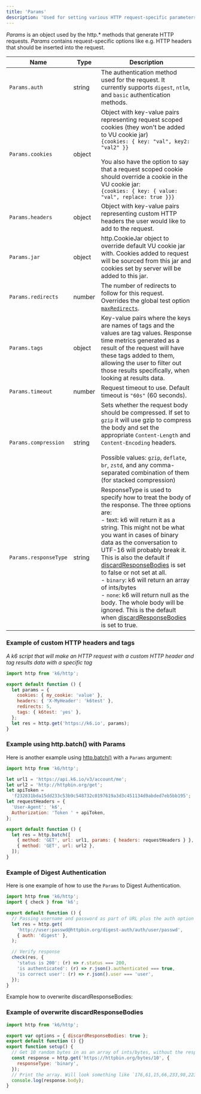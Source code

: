 ```yaml
---
title: 'Params'
description: 'Used for setting various HTTP request-specific parameters such as headers, cookies, etc.'
---
```


_Params_ is an object used by the http.\* methods that generate HTTP requests. _Params_ contains request-specific options like e.g. HTTP headers that should be inserted into the request.

| Name                  | Type   | Description                                                                                                                                                                                                                                                                                                                                                                                                                                                                                                                                                                                       |
| --------------------- | ------ | ------------------------------------------------------------------------------------------------------------------------------------------------------------------------------------------------------------------------------------------------------------------------------------------------------------------------------------------------------------------------------------------------------------------------------------------------------------------------------------------------------------------------------------------------------------------------------------------------- |
| `Params.auth`         | string | The authentication method used for the request. It currently supports `digest`, `ntlm`, and `basic` authentication methods.                                                                                                                                                                                                                                                                                                                                                                                                                                                                       |
| `Params.cookies`      | object | Object with key-value pairs representing request scoped cookies (they won't be added to VU cookie jar)<br />`{cookies: { key: "val", key2: "val2" }}`<br /><br />You also have the option to say that a request scoped cookie should override a cookie in the VU cookie jar:<br />`{cookies: { key: { value: "val", replace: true }}}`                                                                                                                                                                                                                                                            |
| `Params.headers`      | object | Object with key-value pairs representing custom HTTP headers the user would like to add to the request.                                                                                                                                                                                                                                                                                                                                                                                                                                                                                           |
| `Params.jar`          | object | http.CookieJar object to override default VU cookie jar with. Cookies added to request will be sourced from this jar and cookies set by server will be added to this jar.                                                                                                                                                                                                                                                                                                                                                                                                                         |
| `Params.redirects`    | number | The number of redirects to follow for this request. Overrides the global test option [`maxRedirects`](/using-k6/options).                                                                                                                                                                                                                                                                                                                                                                                                                                                                         |
| `Params.tags`         | object | Key-value pairs where the keys are names of tags and the values are tag values. Response time metrics generated as a result of the request will have these tags added to them, allowing the user to filter out those results specifically, when looking at results data.                                                                                                                                                                                                                                                                                                                          |
| `Params.timeout`      | number | Request timeout to use. Default timeout is `"60s"` (60 seconds).                                                                                                                                                                                                                                                                                                                                                                                                                                                                                                                   |
| `Params.compression`  | string | Sets whether the request body should be compressed. If set to `gzip` it will use gzip to compress the body and set the appropriate `Content-Length` and `Content-Encoding` headers.<br /><br />Possible values: `gzip`, `deflate`, `br`, `zstd`, and any comma-separated combination of them (for stacked compression)                                                                                                                                                                                                                                                                            |
| `Params.responseType` | string | ResponseType is used to specify how to treat the body of the response. The three options are:<br />- text: k6 will return it as a string. This might not be what you want in cases of binary data as the conversation to UTF-16 will probably break it. This is also the default if<br />[discardResponseBodies](/using-k6/options) is set to false or not set at all.<br />- `binary`: k6 will return an array of ints/bytes<br />- `none`: k6 will return null as the body. The whole body will be ignored. This is the default when [discardResponseBodies](/using-k6/options) is set to true. |

### Example of custom HTTP headers and tags

_A k6 script that will make an HTTP request with a custom HTTP header and tag results data with a specific tag_

<CodeGroup labels={[]}>

```javascript
import http from 'k6/http';

export default function () {
  let params = {
    cookies: { my_cookie: 'value' },
    headers: { 'X-MyHeader': 'k6test' },
    redirects: 5,
    tags: { k6test: 'yes' },
  };
  let res = http.get('https://k6.io', params);
}
```

</CodeGroup>

### Example using http.batch() with Params

Here is another example using [http.batch()](/javascript-api/k6-http/batch-requests) with a `Params` argument:

<CodeGroup labels={[]}>

```javascript
import http from 'k6/http';

let url1 = 'https://api.k6.io/v3/account/me';
let url2 = 'http://httpbin.org/get';
let apiToken =
  'f232831bda15dd233c53b9c548732c0197619a3d3c451134d9abded7eb5bb195';
let requestHeaders = {
  'User-Agent': 'k6',
  Authorization: 'Token ' + apiToken,
};

export default function () {
  let res = http.batch([
    { method: 'GET', url: url1, params: { headers: requestHeaders } },
    { method: 'GET', url: url2 },
  ]);
}
```

</CodeGroup>

### Example of Digest Authentication

Here is one example of how to use the `Params` to Digest Authentication.

<CodeGroup labels={[]}>

```javascript
import http from 'k6/http';
import { check } from 'k6';

export default function () {
  // Passing username and password as part of URL plus the auth option will authenticate using HTTP Digest authentication
  let res = http.get(
    'http://user:passwd@httpbin.org/digest-auth/auth/user/passwd',
    { auth: 'digest' },
  );

  // Verify response
  check(res, {
    'status is 200': (r) => r.status === 200,
    'is authenticated': (r) => r.json().authenticated === true,
    'is correct user': (r) => r.json().user === 'user',
  });
}
```

</CodeGroup>
Example how to overwrite discardResponseBodies:

### Example of overwrite discardResponseBodies

<CodeGroup labels={[]}>

```javascript
import http from 'k6/http';

export var options = { discardResponseBodies: true };
export default function () {}
export function setup() {
  // Get 10 random bytes in as an array of ints/bytes, without the responseType the body will be null
  const response = http.get('https://httpbin.org/bytes/10', {
    responseType: 'binary',
  });
  // Print the array. Will look something like `176,61,15,66,233,98,223,196,43,1`
  console.log(response.body);
}
```

</CodeGroup>
